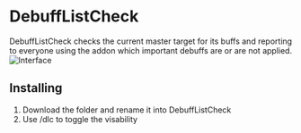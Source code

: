 # DebuffListCheck #
DebuffListCheck checks the current master target for its buffs and reporting to everyone using the addon which important debuffs are or are not applied.  
![Interface](http://legacy-logs.com/Addons/img/dlc.png)

## Installing ##   
1. Download the folder and rename it into DebuffListCheck  
2. Use /dlc to toggle the visability